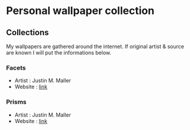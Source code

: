 # Personal wallpaper collection

## Collections

My wallpapers are gathered around the internet. If original artist & source are known I will put the informations below.

### Facets
- Artist : Justin M. Maller
- Website : [link](http://www.justinmaller.com/)

### Prisms
- Artist : Justin M. Maller
- Website : [link](http://www.justinmaller.com/)

